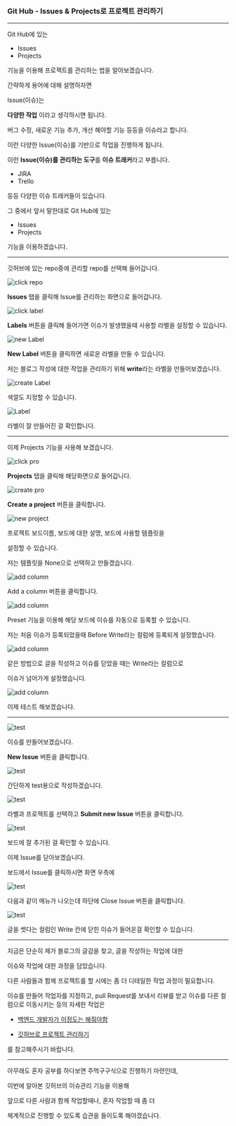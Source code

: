 ### Git Hub - Issues & Projects로 프로젝트 관리하기

---

Git Hub에 있는

- Issues
- Projects

기능을 이용해 프로젝트를 관리하는 법을 알아보겠습니다.

간략하게 용어에 대해 설명하자면

Issue(이슈)는

**다양한 작업** 이라고 생각하시면 됩니다.

버그 수정, 새로운 기능 추가, 개선 해야할 기능 등등을 이슈라고 합니다.

이런 다양한 Issue(이슈)를 기반으로 작업을 진행하게 됩니다.

이런 **Issue(이슈)를 관리하는 도구**를 **이슈 트래커**라고 부릅니다.

- JIRA
- Trello

등등 다양한 이슈 트래커들이 있습니다.

그 중에서 앞서 말한대로 Git Hub에 있는

- Issues
- Projects

기능을 이용하겠습니다.

---

깃허브에 있는 repo중에 관리할 repo를 선택해 들어갑니다.

![click repo](images/clickrepo.png)

**Issues** 탭을 클릭해 Issue를 관리하는 화면으로 들어갑니다.

![click label](images/clicklabel.png)

**Labels** 버튼을 클릭해 들어가면 이슈가 발생했을때 사용할 라벨을
설정할 수 있습니다.

![new Label](images/newlabel.png)

**New Label** 버튼을 클릭하면 새로운 라벨을 만들 수 있습니다.

저는 블로그 작성에 대한 작업을 관리하기 위해 **write**라는 라벨을 만들어보겠습니다.

![create Label](images/createlabel.png)

색깔도 지정할 수 있습니다.

![Label](images/label.png)

라벨이 잘 만들어진 걸 확인합니다.

---

이제 Projects 기능을 사용해 보겠습니다.

![click pro](images/clickproject.png)

**Projects** 탭을 클릭해 해당화면으로 들어갑니다.

![create pro](images/createpro.png)

**Create a project** 버튼을 클릭합니다.

![new project](images/newpro.png)

프로젝트 보드이름, 보드에 대한 설명, 보드에 사용할 템플릿을

설정할 수 있습니다.

저는 템플릿을 None으로 선택하고 만들겠습니다.

![add column](images/addcolumn.png)

Add a column 버튼을 클릭합니다.

![add column](images/addcolumn2.png)

Preset 기능을 이용해 해당 보드에 이슈를 자동으로 등록할 수 있습니다.

저는 처음 이슈가 등록되었을때 Before Write라는 컬럼에 등록되게 설정했습니다.

![add column](images/addcolumn3.png)

같은 방법으로 글을 작성하고 이슈를 닫았을 때는 Write라는 컬럼으로

이슈가 넘어가게 설정했습니다.

![add column](images/addcolumn4.png)

이제 테스트 해보겠습니다.

---

![test](images/test.png)

이슈를 만들어보겠습니다.

**New Issue** 버튼을 클릭합니다.

![test](images/test1.png)

간단하게 test용으로 작성하겠습니다.

![test](images/test2.png)

라벨과 프로젝트를 선택하고 **Submit new Issue** 버튼을 클릭합니다.

![test](images/test3.png)

보드에 잘 추가된 걸 확인할 수 있습니다.

이제 Issue를 닫아보겠습니다.

보드에서 Issue를 클릭하시면 화면 우측에

![test](images/test4.png)

다음과 같이 메뉴가 나오는데 하단에 Close Issue 버튼을 클릭합니다.

![test](images/test5.png)

글을 썻다는 컬럼인 Write 칸에 닫힌 이슈가 들어온걸 확인할 수 있습니다.

---

지금은 단순히 제가 블로그의 글감을 찾고, 글을 작성하는 작업에 대한

이슈와 작업에 대한 과정을 담았습니다.

다른 사람들과 함께 프로젝트를 할 시에는 좀 더 디테일한 작업 과정이 필요합니다.

이슈를 만들어 작업자를 지정하고, pull Request를 보내서 리뷰를 받고 이슈를 다른 컬럼으로 이동시키는 등의 자세한 작업은

- [백엔드 개발자가 이정도는 해줘야함](https://velog.io/@city7310/%EB%B0%B1%EC%97%94%EB%93%9C%EA%B0%80-%EC%9D%B4%EC%A0%95%EB%8F%84%EB%8A%94-%ED%95%B4%EC%A4%98%EC%95%BC-%ED%95%A8-3.-%EA%B0%9C%EB%B0%9C-%ED%94%84%EB%A1%9C%EC%84%B8%EC%8A%A4-%EC%A0%95%EB%A6%BD)

- [깃허브로 프로젝트 관리하기](https://www.popit.kr/github%EB%A1%9C-%ED%94%84%EB%A1%9C%EC%A0%9D%ED%8A%B8-%EA%B4%80%EB%A6%AC%ED%95%98%EA%B8%B0-part1-%EC%9D%B4%EC%8A%88-%EB%B0%9C%EA%B8%89-%EB%B6%80%ED%84%B0-%EC%BD%94%EB%93%9C%EB%A6%AC%EB%B7%B0%EA%B9%8C/)

를 참고해주시기 바랍니다.

---

아무래도 혼자 공부를 하다보면 주먹구구식으로 진행하기 마련인데,

이번에 알아본 깃허브의 이슈관리 기능을 이용해

앞으로 다른 사람과 함께 작업할때나, 혼자 작업할 때 좀 더

체계적으로 진행할 수 있도록 습관을 들이도록 해야겠습니다.
